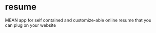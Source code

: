 # resume
MEAN app for self contained and customize-able online resume that you can plug on your website
